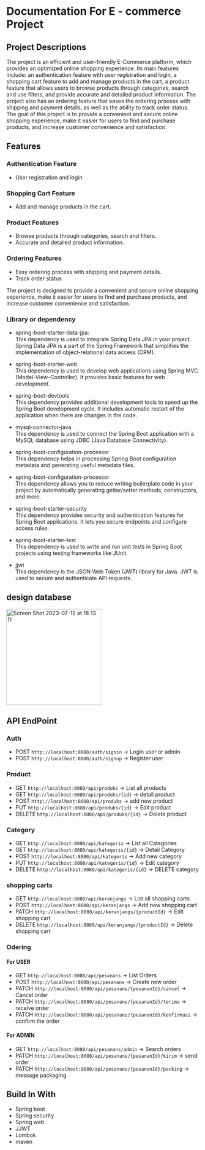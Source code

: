 # Documentation For E - commerce Project

## Project Descriptions
The project is an efficient and user-friendly E-Commerce platform, which provides an optimized online shopping experience. Its main features include: an authentication feature with user registration and login, a shopping cart feature to add and manage products in the cart, a product feature that allows users to browse products through categories, search and use filters, and provide accurate and detailed product information. The project also has an ordering feature that eases the ordering process with shipping and payment details, as well as the ability to track order status. The goal of this project is to provide a convenient and secure online shopping experience, make it easier for users to find and purchase products, and increase customer convenience and satisfaction.

## Features
### Authentication Feature 
  - User registration and login

### Shopping Cart Feature
  - Add and manage products in the cart.

### Product Features
  - Browse products through categories, search and filters.<br>
  - Accurate and detailed product information.

### Ordering Features
  - Easy ordering process with shipping and payment details.
  - Track order status

The project is designed to provide a convenient and secure online shopping experience, make it easier for users to find and purchase products, and increase customer convenience and satisfaction.


### Library or dependency
- spring-boot-starter-data-jpa: <br>
This dependency is used to integrate Spring Data JPA in your project. Spring Data JPA is a part of the Spring Framework that simplifies the implementation of object-relational data access (ORM).

- spring-boot-starter-web <br>
This dependency is used to develop web applications using Spring MVC (Model-View-Controller). It provides basic features for web development.

- spring-boot-devtools<br>
This dependency provides additional development tools to speed up the Spring Boot development cycle. It includes automatic restart of the application when there are changes in the code.

- mysql-connector-java<br>
This dependency is used to connect the Spring Boot application with a MySQL database using JDBC (Java Database Connectivity).

- spring-boot-configuration-processor<br>
This dependency helps in processing Spring Boot configuration metadata and generating useful metadata files.

- spring-boot-configuration-processor<br>
This dependency allows you to reduce writing boilerplate code in your project by automatically generating getter/setter methods, constructors, and more.

- spring-boot-starter-security<br>
This dependency provides security and authentication features for Spring Boot applications. It lets you secure endpoints and configure access rules.

- spring-boot-starter-test<br>
This dependency is used to write and run unit tests in Spring Boot projects using testing frameworks like JUnit.

- jjwt<br>
This dependency is the JSON Web Token (JWT) library for Java. JWT is used to secure and authenticate API requests.


## design database
<img width="250" alt="Screen Shot 2023-07-12 at 18 13 11" src="https://github.com/apekking28/ecommerce-java-backend/assets/106460262/5588e7b0-4e29-4923-900e-c90f9801a09b">

## API EndPoint

### Auth
- POST `http://localhost:8080/auth/signin` -> Login user or admin
- POST `http://localhost:8080/auth/signup` -> Register user

### Product
- GET `http://localhost:8080/api/produks` -> List all products
- GET `http://localhost:8080/api/produks/{id}` -> detail product
- POST `http://localhost:8080/api/produks` -> add new product
- PUT `http://localhost:8080/api/produks/{id}` -> Edit product
- DELETE `http://localhost:8080/api/produks/{id}` -> Delete product

### Category
- GET `http://localhost:8080/api/kategoris` -> List all Categories
- GET `http://localhost:8080/api/kategoris/{id}` -> Detail Category
- POST `http://localhost:8080/api/kategoris` -> Add new category
- PUT `http://localhost:8080/api/kategoris/{id}` -> Edit category
- DELETE `http://localhost:8080/api/kategoris/{id}` -> DELETE category


### shopping carts
- GET `http://localhost:8080/api/keranjangs` -> List all shopping carts
- POST `http://localhost:8080/api/keranjangs` -> Add new shopping cart
- PATCH `http://localhost:8080/api/keranjangs/{productId}` -> Edit shopping cart
- DELETE `http://localhost:8080/api/keranjangs/{productId}` -> Delete shopping cart


### Odering
#### For USER
- GET `http://localhost:8080/api/pesanans` -> List Orders
- POST `http://localhost:8080/api/pesanans` -> Create new order
- PATCH  `http://localhost:8080/api/pesanans/{pesananId}/cancel` -> Cancel order
- PATCH  `http://localhost:8080/api/pesanans/{pesananId}/terima` -> receive order
- PATCH  `http://localhost:8080/api/pesanans/{pesananId}/konfirmasi` -> confirm the order

#### For ADMIN 
- GET `http://localhost:8080/api/pesanans/admin` -> Search orders
- PATCH  `http://localhost:8080/api/pesanans/{pesananId}/kirim` -> send order
- PATCH `http://localhost:8080/api/pesanans/{pesananId}/packing` -> message packaging


## Build In With
- Spring boot
- Spring security
- Spring web
- JJWT
- Lombok
- maven


